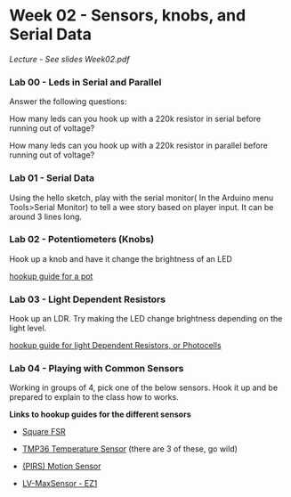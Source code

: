 # Week 02 - Sensors, knobs, and Serial Data 

 
*Lecture - See slides Week02.pdf* 
### Lab 00 - Leds in Serial and Parallel 

Answer the following questions: 

How many leds can you hook up with a 220k resistor in serial before running out of voltage? 

How many leds can you hook up with a 220k resistor in parallel before running out of voltage? 
  
### Lab 01 - Serial Data
Using the hello sketch, play with the serial monitor( In the Arduino menu Tools>Serial Monitor) to tell a wee story based on player input. It can be around 3 lines long.  

### Lab 02 - Potentiometers (Knobs) 
 
Hook up a knob and have it change the brightness of an LED 

[hookup guide for a pot](https://www.arduino.cc/en/tutorial/potentiometer)

### Lab 03 - Light Dependent Resistors 
Hook up an LDR. Try making the LED change brightness depending on the light level.

[hookup guide for light Dependent Resistors, or Photocells](https://learn.sparkfun.com/tutorials/photocell-hookup-guide/all) 
 

### Lab 04 - Playing with Common Sensors  

Working in groups of 4, pick one of the below sensors. Hook it up and be prepared to explain to the class how to works. 

**Links to hookup guides for the different sensors**

* [Square FSR](https://learn.sparkfun.com/tutorials/force-sensitive-resistor-hookup-guide/all) 

* [TMP36 Temperature Sensor](https://learn.adafruit.com/tmp36-temperature-sensor/using-a-temp-sensor) (there are 3 of these, go wild)

* [(PIRS) Motion Sensor](https://learn.sparkfun.com/tutorials/pir-motion-sensor-hookup-guide/all)   
* [LV-MaxSensor - EZ1](https://www.maxbotix.com/Arduino-Ultrasonic-Sensors-085/) 
 

